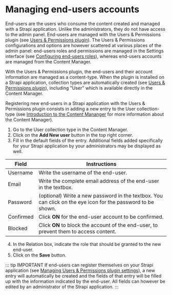 # Managing end-users accounts

End-users are the users who consume the content created and managed with a Strapi application. Unlike the administrators, they do not have access to the admin panel. End-users are managed with the Users & Permissions plugin (see [Users & Permissions plugin](../plugins/strapi-plugins.md#users-permissions-plugin)). The Users & Permissions configurations and options are however scattered at various places of the admin panel: end-users roles and permissions are managed in the Settings interface (see [Configuring end-users roles](../users-roles-permissions/configuring-end-users-roles.md)), whereas end-users accounts are managed from the Content Manager.

With the Users & Permissions plugin, the end-users and their account information are managed as a content-type. When the plugin is installed on a Strapi application, collection types are automatically created (see [Users & Permissions plugin](../plugins/strapi-plugins.md#users-permissions-plugin)), including "User" which is available directly in the Content Manager.

Registering new end-users in a Strapi application with the Users & Permissions plugin consists in adding a new entry to the User collection-type (see [Introduction to the Content Mananger](../content-manager/introduction-to-content-manager.md) for more information about the Content Manager).

1. Go to the User collection type in the Content Manager.
2. Click on the **Add New user** button in the top right corner.
3. Fill in the default fields of the entry. Additional fields added specifically for your Strapi application by your administrators may be displayed as well.

| Field     | Instructions                                                                                                |
| --------- | ----------------------------------------------------------------------------------------------------------- |
| Username  | Write the username of the end-user.                                                                         |
| Email     | Write the complete email address of the end-user in the textbox.                                            |
| Password  | (optional) Write a new password in the textbox. You can click on the eye icon for the password to be shown. |
| Confirmed | Click **ON** for the end-user account to be confirmed.                                                      |
| Blocked   | Click **ON** to block the account of the end-user, to prevent them to access content.                       |

4. In the Relation box, indicate the role that should be granted to the new end-user.
5. Click on the **Save** button.

::: tip IMPORTANT
If end-users can register themselves on your Strapi application (see [Managing Users & Permissions plugin settings](../settings/configuring-users-permissions-plugin-settings.md)), a new entry will automatically be created and the fields of that entry will be filled up with the information indicated by the end-user. All fields can however be edited by an administrator of the Strapi application.
:::